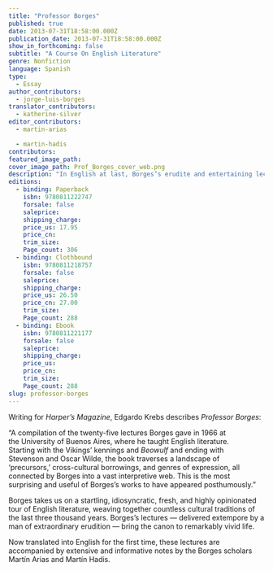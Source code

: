 ```yaml
---
title: "Professor Borges"
published: true
date: 2013-07-31T18:58:00.000Z
publication_date: 2013-07-31T18:58:00.000Z
show_in_forthcoming: false
subtitle: "A Course On English Literature"
genre: Nonfiction
language: Spanish
type:
  - Essay
author_contributors:
  - jorge-luis-borges
translator_contributors:
  - katherine-silver
editor_contributors:
  - martin-arias

  - martin-hadis
contributors:
featured_image_path:
cover_image_path: Prof_Borges_cover_web.png
description: "In English at last, Borges’s erudite and entertaining lectures on English literature from _Beowulf_ to Oscar Wilde "
editions:
  - binding: Paperback
    isbn: 9780811222747
    forsale: false
    saleprice:
    shipping_charge:
    price_us: 17.95
    price_cn:
    trim_size:
    Page_count: 306
  - binding: Clothbound
    isbn: 9780811218757
    forsale: false
    saleprice:
    shipping_charge:
    price_us: 26.50
    price_cn: 27.00
    trim_size:
    Page_count: 288
  - binding: Ebook
    isbn: 9780811221177
    forsale: false
    saleprice:
    shipping_charge:
    price_us:
    price_cn:
    trim_size:
    Page_count: 288
slug: professor-borges
---
```


Writing for _Harper’s Magazine_, Edgardo Krebs describes _Professor Borges_: 

“A compilation of the twenty-five lectures Borges gave in 1966 at the University of Buenos Aires, where he taught English literature. Starting with the Vikings’ kennings and _Beowulf_ and ending with Stevenson and Oscar Wilde, the book traverses a landscape of ‘precursors,’ cross-cultural borrowings, and genres of expression, all connected by Borges into a vast interpretive web. This is the most surprising and useful of Borges’s works to have appeared posthumously.”

Borges takes us on a startling, idiosyncratic, fresh, and highly opinionated tour of English literature, weaving together countless cultural traditions of the last three thousand years. Borges’s lectures — delivered extempore by a man of extraordinary erudition — bring the canon to remarkably vivid life.

Now translated into English for the first time, these lectures are accompanied by extensive and informative notes by the Borges scholars Martín Arias and Martín Hadis.


